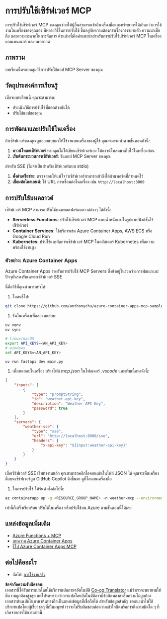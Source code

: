 <!--
CO_OP_TRANSLATOR_METADATA:
{
  "original_hash": "7816cc28f7ab9a54e31f9246429ffcd9",
  "translation_date": "2025-06-13T01:29:49+00:00",
  "source_file": "03-GettingStarted/09-deployment/README.md",
  "language_code": "th"
}
-->
# การปรับใช้เซิร์ฟเวอร์ MCP

การปรับใช้เซิร์ฟเวอร์ MCP ของคุณช่วยให้ผู้อื่นสามารถเข้าถึงเครื่องมือและทรัพยากรได้เกินกว่าการใช้งานในเครื่องของคุณเอง มีหลายวิธีในการปรับใช้ ขึ้นอยู่กับความต้องการเรื่องการขยายตัว ความน่าเชื่อถือ และความสะดวกในการจัดการ ด้านล่างนี้คือคำแนะนำสำหรับการปรับใช้เซิร์ฟเวอร์ MCP ในเครื่อง คอนเทนเนอร์ และบนคลาวด์

## ภาพรวม

บทเรียนนี้ครอบคลุมวิธีการปรับใช้แอป MCP Server ของคุณ

## วัตถุประสงค์การเรียนรู้

เมื่อจบบทเรียนนี้ คุณจะสามารถ:

- ประเมินวิธีการปรับใช้ที่แตกต่างกันได้
- ปรับใช้แอปของคุณ

## การพัฒนาและปรับใช้ในเครื่อง

ถ้าเซิร์ฟเวอร์ของคุณถูกออกแบบมาให้ใช้งานบนเครื่องของผู้ใช้ คุณสามารถทำตามขั้นตอนดังนี้:

1. **ดาวน์โหลดเซิร์ฟเวอร์** หากคุณไม่ได้เขียนเซิร์ฟเวอร์เอง ให้ดาวน์โหลดมาเก็บไว้ในเครื่องก่อน
1. **เริ่มต้นกระบวนการเซิร์ฟเวอร์**: รันแอป MCP Server ของคุณ

สำหรับ SSE (ไม่จำเป็นสำหรับเซิร์ฟเวอร์แบบ stdio)

1. **ตั้งค่าเครือข่าย**: ตรวจสอบให้แน่ใจว่าเซิร์ฟเวอร์สามารถเข้าถึงได้ผ่านพอร์ตที่กำหนดไว้
1. **เชื่อมต่อไคลเอนต์**: ใช้ URL การเชื่อมต่อในเครื่อง เช่น `http://localhost:3000`

## การปรับใช้บนคลาวด์

เซิร์ฟเวอร์ MCP สามารถปรับใช้บนแพลตฟอร์มคลาวด์ต่างๆ ได้ดังนี้:

- **Serverless Functions**: ปรับใช้เซิร์ฟเวอร์ MCP แบบน้ำหนักเบาในรูปแบบฟังก์ชันไร้เซิร์ฟเวอร์
- **Container Services**: ใช้บริการเช่น Azure Container Apps, AWS ECS หรือ Google Cloud Run
- **Kubernetes**: ปรับใช้และจัดการเซิร์ฟเวอร์ MCP ในคลัสเตอร์ Kubernetes เพื่อความพร้อมใช้งานสูง

### ตัวอย่าง: Azure Container Apps

Azure Container Apps รองรับการปรับใช้ MCP Servers ซึ่งยังอยู่ในระหว่างการพัฒนาและปัจจุบันรองรับเฉพาะเซิร์ฟเวอร์ SSE

นี่คือวิธีที่คุณสามารถทำได้:

1. โคลนรีโป:

  ```sh
  git clone https://github.com/anthonychu/azure-container-apps-mcp-sample.git
  ```

1. รันในเครื่องเพื่อลองทดสอบ:

  ```sh
  uv venv
  uv sync

  # linux/macOS
  export API_KEYS=<AN_API_KEY>
  # windows
  set API_KEYS=<AN_API_KEY>

  uv run fastapi dev main.py
  ```

1. เพื่อทดสอบในเครื่อง สร้างไฟล์ *mcp.json* ในโฟลเดอร์ *.vscode* และเพิ่มเนื้อหาดังนี้:

  ```json
  {
      "inputs": [
          {
              "type": "promptString",
              "id": "weather-api-key",
              "description": "Weather API Key",
              "password": true
          }
      ],
      "servers": {
          "weather-sse": {
              "type": "sse",
              "url": "http://localhost:8000/sse",
              "headers": {
                  "x-api-key": "${input:weather-api-key}"
              }
          }
      }
  }
  ```

  เมื่อเซิร์ฟเวอร์ SSE เริ่มทำงานแล้ว คุณสามารถคลิกไอคอนเล่นในไฟล์ JSON ได้ คุณจะเห็นเครื่องมือบนเซิร์ฟเวอร์ถูก GitHub Copilot ดึงขึ้นมา ดูที่ไอคอนเครื่องมือ

1. ในการปรับใช้ ให้รันคำสั่งต่อไปนี้:

  ```sh
  az containerapp up -g <RESOURCE_GROUP_NAME> -n weather-mcp --environment mcp -l westus --env-vars API_KEYS=<AN_API_KEY> --source .
  ```

เท่านี้ก็เสร็จเรียบร้อย ปรับใช้ในเครื่อง หรือปรับใช้บน Azure ตามขั้นตอนนี้ได้เลย

## แหล่งข้อมูลเพิ่มเติม

- [Azure Functions + MCP](https://learn.microsoft.com/en-us/samples/azure-samples/remote-mcp-functions-dotnet/remote-mcp-functions-dotnet/)
- [บทความ Azure Container Apps](https://techcommunity.microsoft.com/blog/appsonazureblog/host-remote-mcp-servers-in-azure-container-apps/4403550)
- [รีโป Azure Container Apps MCP](https://github.com/anthonychu/azure-container-apps-mcp-sample)

## ต่อไปคืออะไร

- ถัดไป: [การใช้งานจริง](/04-PracticalImplementation/README.md)

**ข้อจำกัดความรับผิดชอบ**:  
เอกสารนี้ได้รับการแปลโดยใช้บริการแปลภาษาอัตโนมัติ [Co-op Translator](https://github.com/Azure/co-op-translator) แม้ว่าเราจะพยายามให้มีความถูกต้องสูงสุด แต่โปรดทราบว่าการแปลโดยอัตโนมัติอาจมีข้อผิดพลาดหรือความไม่ถูกต้อง เอกสารต้นฉบับในภาษาต้นทางถือเป็นแหล่งข้อมูลที่เชื่อถือได้ สำหรับข้อมูลสำคัญ ขอแนะนำให้ใช้บริการแปลโดยผู้เชี่ยวชาญที่เป็นมนุษย์ เราจะไม่รับผิดชอบต่อความเข้าใจผิดหรือการตีความผิดใด ๆ ที่เกิดจากการใช้การแปลนี้